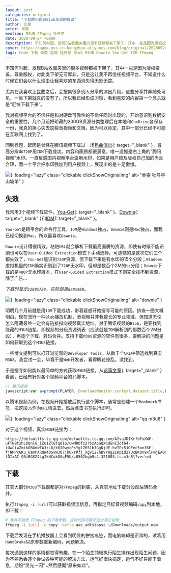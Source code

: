 ```yaml
---
layout: post
categories: original
title: "下载腾讯视频Blob资源的尝试"
author: 立泉
actor: 单雯
mention: M3U8 FFmpeg 牡丹亭
date: 2020-09-24 +0800
description: 不知何时起，发现B站收藏夹里的很多视频都被下架了，其中一些是因为版权投诉。尊重版权，对此类下架行为无可厚非，只是这让我不再信任视频平台，不知道什么时候它们会以什么理由让我喜欢的东西消失得无影无踪。
cover: https://apqx.oss-cn-hangzhou.aliyuncs.com/blog/original/20200924/js_get_m3u8_tengxun.jpg
tags: Code 下载 单雯 昆曲 牡丹亭 Blob M3U8 Downie You-Get IDM FFmpeg
---
```


不知何时起，发现B站收藏夹里的很多视频都被下架了，其中一些是因为版权投诉。尊重版权，对此类下架无可厚非，只是这让我不再信任视频平台，不知道什么时候它们会以什么理由让我喜欢的东西消失得无影无踪。

尤其在我喜欢上昆曲之后，会搜集很多别人分享的演出片段，这些分享并非随处可见，一旦下架就真的没有了。所以我已经形成习惯，看到喜欢的内容第一个念头就是“赶快下载下来”。

我对视频平台的不信任是和对硬盘可靠性的不信任同时出现的，开始意识到数据安全的重要性。几个月前把珍藏的200GB资源分类整理后在本地和`OneDrive`各保存一份，我真的担心失去这些音视频和文档，因为可以肯定，其中一部分已经不可能在互联网上找到了。

回到标题，起因是曾经在腾讯视频下载过一场[昆曲演出](https://v.qq.com/x/page/z0562bgb9s4.html){: target="_blank" }，最高分辨率`720P`用`IDM`下载成功。内容和画质都很满意，唯一遗憾是右上角的“腾讯视频”水印。一直反感国内视频平台滥用水印，如果是用户顾及版权自己加的尚且合理，而一个平台把水印强加到用户视频上，展现出的是十足傲慢。

![](https://apqx.oss-cn-hangzhou.aliyuncs.com/blog/original/20200924/mudanting_with_logo.jpg){: loading="lazy" class="clickable clickShowOriginalImg" alt="单雯 牡丹亭 山坡羊" }

## 失效

我常用3个视频下载软件，[You-Get](https://you-get.org){: target="_blank" }、[Downie](https://software.charliemonroe.net/downie/){: target="_blank" }和[IDM](https://www.internetdownloadmanager.com){: target="_blank" }。

`You-Get`是跨平台的命令行工具，`IDM`是`Windows`独占，`Downie`则是`Mac`独占，而我已经切换到`Mac`，所以最喜欢`Downie`。

`Downie`设计得很精致，粘贴`URL`就会解析下载最高画质的资源，即使有时候不能识别也可以在`User-Guided Extraction`模式下手动选择。可遗憾的是这次它们三个都失效了，`You-Get`能识别`720P`资源，但下载下来是有水印的15个分段；`Windows`虚拟机里的`IDM`确实识别到了`720P`无水印，但却是数百个2M的`ts`分段；`Downie`下载的是`480P`无水印版本，在`User-Guided Extraction`模式下则完全找不到资源，除了广告...

*下载时显示`1280x720`，实际却是`848x480`。*

![](https://apqx.oss-cn-hangzhou.aliyuncs.com/blog/original/20200924/downie_mudanting.webp){: loading="lazy" class="clickable clickShowOriginalImg" alt="downie" }

明明几个月前就是用`IDM`下载成功，带着疑惑开始搜寻可能的原因。排查一圈大概明白，现在流行一种`Blob`播放机制，音视频并非我擅长的专业领域，但知道无论怎么隐藏最终一定会有链接指向视频真实地址。对于腾讯视频的`Blob`，是要找到隐藏的`M3U8`链接，即视频的分段资源列表（应该就是`IDM`解析到的那数百个2M分段），再逐个下载、转码合并。支持下载`M3U8`资源的软件有很多，要解决的问题是如何获取到这个`M3U8`链接。

一些博文提到可以打开浏览器的`Developer Tools`，从数千个`URL`中筛选找到真实`M3U8`。我尝试一会，毕竟不是`Web`开发者，看得眼花缭乱，没找到。

于是搜寻如何能以最简单的方式获取`M3U8`链接，从[这篇文章](https://www.jokerps.com/?p=4451){: target="_blank" }看到，已经有针对各个视频平台的`JS`脚本。

```js
// 腾讯视频
javascript:var a=prompt(PLAYER._DownloadMonitor.context.dataset.title,PLAYER._DownloadMonitor.context.dataset.ckc?PLAYER._DownloadMonitor.context.dataset.currentVideoUrl:PLAYER._DownloadMonitor.context.dataset.currentVideoUrl.replace(/:.*qq.com/g,"://defaultts.tc.qq.com/defaultts.tc.qq.com"));
```

以腾讯视频为例，在视频开始播放后执行这个脚本，通常是创建一个`Bookmark`书签，把这段`JS`作为`URL`填进去，然后点击书签执行即可。

![](https://apqx.oss-cn-hangzhou.aliyuncs.com/blog/original/20200924/js_get_m3u8_tengxun.jpg){: loading="lazy" class="clickable clickShowOriginalImg" alt="qq m3u8" }

对于这个视频，真实`M3U8`链接为：

```http
https://defaultts.tc.qq.com/defaultts.tc.qq.com/A2vuJDIKrfbFxXWF-uFTN8txhLOQnlG_IZu1ZlGTq01o/uwMROfz2r5zAoaQXGdGnC2df64-iUwCiwZmikOBGnwTA3zLD/k6I0wycPsYglZ651b7GgNjdE-hvTEx51OFec5on36F-fjNMPxGKu_UamPARQW40SvWJQ7jbOkrRfj_XgvI27hBVr9g2IWpid2YUcBKUn9xlPmjEAOOhAO8RRj3awkJ4YzVYFWneDhRE0z-tGIxAI-Q0iBGSZ4LgIkHCukOGqF5U/z0562bgb9s4.321003.ts.m3u8\?ver\=4
```

## 下载

其实大部分`M3U8`下载器都是对`FFmpeg`的封装，从真实地址下载分段然后转码合并。

执行`ffmpeg -i [url]`可以获取视频流信息，再指定目标音视频编码`copy`到本地，即下载：

```sh
# 我并不熟悉 FFmpeg 的下载参数，这段代码可能不适合其它视频
ffmpeg -i [url] -c copy -bsf:a aac_adtstoasc ~/Downloads/output.mp4
```

下载后发现在手机播放器上会看到明显的拼接痕迹，而电脑端却是正常的，试着用`HandBrake`以原参数重新编码，问题解决。

每次遇到这样的事情都觉得有趣，在一个陌生领域执行陌生操作出现陌生问题，因为不熟悉会逐个尝试各种可能的解决方法，运气好很快搞定，运气不好只能干着急，期盼“灵光一闪”...然后感慨“原来如此”。